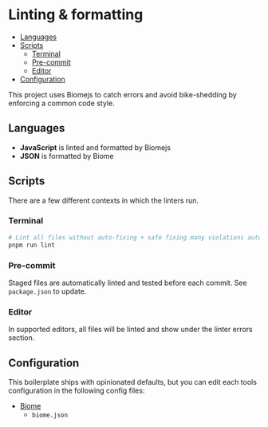 # Linting & formatting

- [Languages](#languages)
- [Scripts](#scripts)
  - [Terminal](#terminal)
  - [Pre-commit](#pre-commit)
  - [Editor](#editor)
- [Configuration](#configuration)

This project uses Biomejs to catch errors and avoid bike-shedding by enforcing a common code style.

## Languages

- **JavaScript** is linted and formatted by Biomejs
- **JSON** is formatted by Biome

## Scripts

There are a few different contexts in which the linters run.

### Terminal

```bash
# Lint all files without auto-fixing + safe fixing many violations automatically
pnpm run lint
```


### Pre-commit

Staged files are automatically linted and tested before each commit. See `package.json` to update.

### Editor

In supported editors, all files will be linted and show under the linter errors section.

## Configuration

This boilerplate ships with opinionated defaults, but you can edit each tools configuration in the following config files:

- [Biome](https://biomejs.dev/guides/getting-started/)
  - `biome.json`
